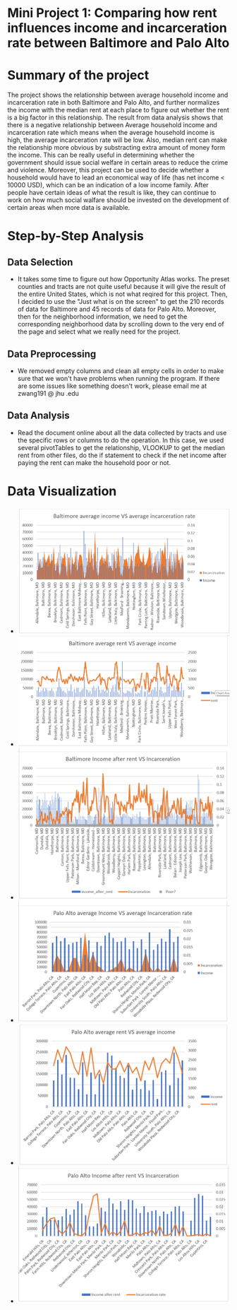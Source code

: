# Mini Project 1: Comparing how rent influences income and incarceration rate between Baltimore and Palo Alto

# Summary of the project 

The project shows the relationship between average household income and incarceration rate in both Baltimore and Palo Alto, and further normalizes the income with the median rent at each place to figure out whether the rent is a big factor in this relationship. The result from data analysis shows that there is a negative relationship between Average household income and incarceration rate which means when the average household income is high, the average incarceration rate will be low. Also, median rent can make the relationship more obvious by substracting extra amount of money form the income. This can be really useful in determining whether the government should issue social welfare in certain areas to reduce the crime and violence. Moreover, this project can be used to decide whether a household would have to lead an economical way of life (has net income < 10000 USD), which can be an indication of a low income family. After people have certain ideas of what the result is like, they can continue to work on how much social walfare should be invested on the development of certain areas when more data is available. 

# Step-by-Step Analysis 

## Data Selection 

- It takes some time to figure out how Opportunity Atlas works. The preset counties and tracts are not quite useful because it will give the result of the entire United States, which is not what reqired for this project. Then, I decided to use the "Just what is on the screen" to get the 210 records of data for Baltimore and 45 records of data for Palo Alto. Moreover, then for the neighborhood information, we need to get the corresponding neighborhood data by scrolling down to the very end of the page and select what we really need for the project. 

## Data Preprocessing 
- We removed empty columns and clean all empty cells in order to make sure that we won't have problems when running the program. If there are some issues like something doesn't work, please email me at zwang191 @ jhu .edu 

## Data Analysis

- Read the document online about all the data collected by tracts and use the specific rows or columns to do the operation. In this case, we used several pivotTables to get the relationship, VLOOKUP to get the median rent from other files, do the if statement to check if the net income after paying the rent can make the household poor or not. 

# Data Visualization 

- ![image1](./image/Bii.png)
- ![image2](./image/bri.png)
- ![image3](./image/Brent.png)
- ![image4](./image/pii.png)
- ![image5](./image/pri.png)
- ![image6](./image/prent.png)
